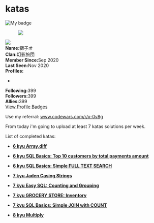 # katas

![My badge](https://www.codewars.com/users/%E7%8D%85%E5%AD%90%E3%82%AA/badges/large)

<section class="user-profile mb-0"><div class="w-full px-0"><figure class="profile-pic hidden md:block"><a href="/users/%E7%8D%85%E5%AD%90%E3%82%AA"><img class=" has-tip" src="https://avatars.githubusercontent.com/u/26579249?s=100" data-selector="tooltipkc40r8"></a></figure><div><div class="relative"><a href="/users/%E7%8D%85%E5%AD%90%E3%82%AA"><img class="inline-block" src="/users/%E7%8D%85%E5%AD%90%E3%82%AA/badges/large?logo=false"></a></div><div class="flex-box"><div class="stat-box mt-1 mb-1 md:mb-0"><div class="stat"><b>Name:</b>獅子オ</div><div class="stat"><b>Clan:</b>幻影旅団</div></div><div class="stat-box mt-1 mb-1 md:mb-0"><div class="stat"><b>Member Since:</b>Sep 2020</div><div class="stat"><b>Last Seen:</b>Nov 2020</div><div class="stat"><b>Profiles:</b><ul class="is-inline"><li class="mr-5px"><a href="https://github.com/glll4d" rel="noopener" target="_blank"><i class="icon-moon-github "></i></a></li></ul></div></div><div class="stat-box mt-1 mb-1 md:mb-0"><div class="stat"><b>Following:</b>399</div><div class="stat"><b>Followers:</b>399</div><div class="stat"><b>Allies:</b>399</div></div></div><div class="mx-auto md:w-10/12 md:px-2"><div class="flex-buttons mt-4 mb-2"><div class="flex-button"><a class="btn is-dark is-tiny" href="/users/%E7%8D%85%E5%AD%90%E3%82%AA/badges">View Profile Badges</a></div></div></div><div class="clearfix"></div></div></div></section>

Use my referral: www.codewars.com/r/x-0v8g

From today i'm going to upload at least 7 katas solutions per week.

List of completed katas:

- [**6 kyu Array.diff**](https://www.codewars.com/kata/523f5d21c841566fde000009/python)

- [**6 kyu SQL Basics: Top 10 customers by total payments amount**](https://www.codewars.com/kata/580d08b5c049aef8f900007c)

- [**6 kyu SQL Basics: Simple FULL TEXT SEARCH**](https://www.codewars.com/kata/581676828906324b8b00059e)

- [**7 kyu Jaden Casing Strings**](https://www.codewars.com/kata/5390bac347d09b7da40006f6/python)

- [**7 kyu Easy SQL: Counting and Grouping**](https://www.codewars.com/kata/594633020a561e329a0000a2)

- [**7 kyu GROCERY STORE: Inventory**](https://www.codewars.com/kata/5a8eb3fb57c562110f0000a1)

- [**7 kyu SQL Basics: Simple JOIN with COUNT**](https://www.codewars.com/kata/580918e24a85b05ad000010c)

- [**8 kyu Multiply**](https://www.codewars.com/kata/50654ddff44f800200000004)
